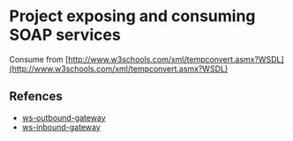 # Project exposing  and consuming SOAP services

Consume from [http://www.w3schools.com/xml/tempconvert.asmx?WSDL](http://www.w3schools.com/xml/tempconvert.asmx?WSDL)

## Refences
- [ws-outbound-gateway](https://github.com/spring-projects/spring-integration-samples/blob/master/basic/ws-outbound-gateway)
- [ws-inbound-gateway](https://github.com/spring-projects/spring-integration-samples/tree/master/basic/ws-inbound-gateway)
